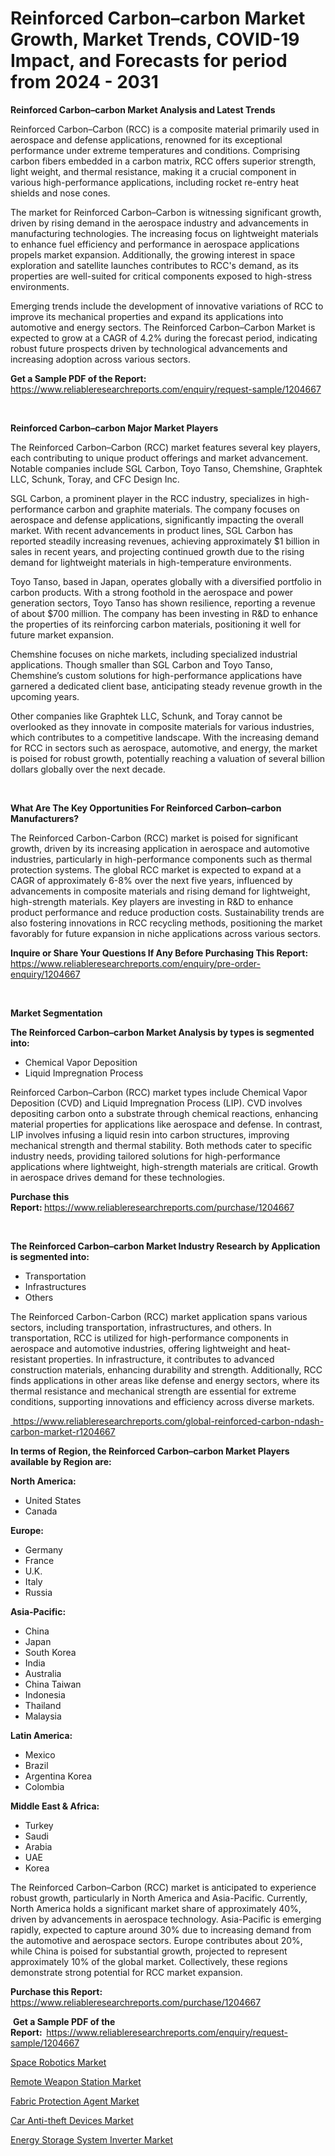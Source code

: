 <p><h1>Reinforced Carbon–carbon Market Growth, Market Trends, COVID-19 Impact, and Forecasts for period from 2024 - 2031</h1></p><p><strong>Reinforced Carbon–carbon Market Analysis and Latest Trends</strong></p>
<p><p>Reinforced Carbon–Carbon (RCC) is a composite material primarily used in aerospace and defense applications, renowned for its exceptional performance under extreme temperatures and conditions. Comprising carbon fibers embedded in a carbon matrix, RCC offers superior strength, light weight, and thermal resistance, making it a crucial component in various high-performance applications, including rocket re-entry heat shields and nose cones.</p><p>The market for Reinforced Carbon–Carbon is witnessing significant growth, driven by rising demand in the aerospace industry and advancements in manufacturing technologies. The increasing focus on lightweight materials to enhance fuel efficiency and performance in aerospace applications propels market expansion. Additionally, the growing interest in space exploration and satellite launches contributes to RCC's demand, as its properties are well-suited for critical components exposed to high-stress environments.</p><p>Emerging trends include the development of innovative variations of RCC to improve its mechanical properties and expand its applications into automotive and energy sectors. The Reinforced Carbon–Carbon Market is expected to grow at a CAGR of 4.2% during the forecast period, indicating robust future prospects driven by technological advancements and increasing adoption across various sectors.</p></p>
<p><strong>Get a Sample PDF of the Report:&nbsp;</strong> <a href="https://www.reliableresearchreports.com/enquiry/request-sample/1204667?utm_campaign=6&utm_medium=2&utm_source=Github&utm_content=ia&utm_term=16102024&utm_id=reinforced-carboncarbon">https://www.reliableresearchreports.com/enquiry/request-sample/1204667</a></p>
<p>&nbsp;</p>
<p><strong>Reinforced Carbon–carbon Major Market Players</strong></p>
<p><p>The Reinforced Carbon–Carbon (RCC) market features several key players, each contributing to unique product offerings and market advancement. Notable companies include SGL Carbon, Toyo Tanso, Chemshine, Graphtek LLC, Schunk, Toray, and CFC Design Inc.</p><p>SGL Carbon, a prominent player in the RCC industry, specializes in high-performance carbon and graphite materials. The company focuses on aerospace and defense applications, significantly impacting the overall market. With recent advancements in product lines, SGL Carbon has reported steadily increasing revenues, achieving approximately $1 billion in sales in recent years, and projecting continued growth due to the rising demand for lightweight materials in high-temperature environments.</p><p>Toyo Tanso, based in Japan, operates globally with a diversified portfolio in carbon products. With a strong foothold in the aerospace and power generation sectors, Toyo Tanso has shown resilience, reporting a revenue of about $700 million. The company has been investing in R&D to enhance the properties of its reinforcing carbon materials, positioning it well for future market expansion.</p><p>Chemshine focuses on niche markets, including specialized industrial applications. Though smaller than SGL Carbon and Toyo Tanso, Chemshine’s custom solutions for high-performance applications have garnered a dedicated client base, anticipating steady revenue growth in the upcoming years.</p><p>Other companies like Graphtek LLC, Schunk, and Toray cannot be overlooked as they innovate in composite materials for various industries, which contributes to a competitive landscape. With the increasing demand for RCC in sectors such as aerospace, automotive, and energy, the market is poised for robust growth, potentially reaching a valuation of several billion dollars globally over the next decade.</p></p>
<p>&nbsp;</p>
<p><strong>What Are The Key Opportunities For Reinforced Carbon–carbon Manufacturers?</strong></p>
<p><p>The Reinforced Carbon-Carbon (RCC) market is poised for significant growth, driven by its increasing application in aerospace and automotive industries, particularly in high-performance components such as thermal protection systems. The global RCC market is expected to expand at a CAGR of approximately 6-8% over the next five years, influenced by advancements in composite materials and rising demand for lightweight, high-strength materials. Key players are investing in R&D to enhance product performance and reduce production costs. Sustainability trends are also fostering innovations in RCC recycling methods, positioning the market favorably for future expansion in niche applications across various sectors.</p></p>
<p><strong>Inquire or Share Your Questions If Any Before Purchasing This Report:</strong> <a href="https://www.reliableresearchreports.com/enquiry/pre-order-enquiry/1204667?utm_campaign=6&utm_medium=2&utm_source=Github&utm_content=ia&utm_term=16102024&utm_id=reinforced-carboncarbon">https://www.reliableresearchreports.com/enquiry/pre-order-enquiry/1204667</a></p>
<p>&nbsp;</p>
<p><strong>Market Segmentation</strong></p>
<p><strong>The Reinforced Carbon–carbon Market Analysis by types is segmented into:</strong></p>
<p><ul><li>Chemical Vapor Deposition</li><li>Liquid Impregnation Process</li></ul></p>
<p><p>Reinforced Carbon–Carbon (RCC) market types include Chemical Vapor Deposition (CVD) and Liquid Impregnation Process (LIP). CVD involves depositing carbon onto a substrate through chemical reactions, enhancing material properties for applications like aerospace and defense. In contrast, LIP involves infusing a liquid resin into carbon structures, improving mechanical strength and thermal stability. Both methods cater to specific industry needs, providing tailored solutions for high-performance applications where lightweight, high-strength materials are critical. Growth in aerospace drives demand for these technologies.</p></p>
<p><strong>Purchase this Report:&nbsp;</strong><a href="https://www.reliableresearchreports.com/purchase/1204667?utm_campaign=6&utm_medium=2&utm_source=Github&utm_content=ia&utm_term=16102024&utm_id=reinforced-carboncarbon">https://www.reliableresearchreports.com/purchase/1204667</a></p>
<p>&nbsp;</p>
<p><strong>The Reinforced Carbon–carbon Market Industry Research by Application is segmented into:</strong></p>
<p><ul><li>Transportation</li><li>Infrastructures</li><li>Others</li></ul></p>
<p><p>The Reinforced Carbon-Carbon (RCC) market application spans various sectors, including transportation, infrastructures, and others. In transportation, RCC is utilized for high-performance components in aerospace and automotive industries, offering lightweight and heat-resistant properties. In infrastructure, it contributes to advanced construction materials, enhancing durability and strength. Additionally, RCC finds applications in other areas like defense and energy sectors, where its thermal resistance and mechanical strength are essential for extreme conditions, supporting innovations and efficiency across diverse markets.</p></p>
<p><a href="https://www.reliableresearchreports.com/global-reinforced-carbon-ndash-carbon-market-r1204667?utm_campaign=6&utm_medium=2&utm_source=Github&utm_content=ia&utm_term=16102024&utm_id=reinforced-carboncarbon">&nbsp;https://www.reliableresearchreports.com/global-reinforced-carbon-ndash-carbon-market-r1204667</a></p>
<p><strong>In terms of Region, the Reinforced Carbon–carbon Market Players available by Region are:</strong></p>
<p>
    <p> <strong> North America: </strong>
        <ul>
            <li>United States</li>
            <li>Canada</li>
        </ul>
        </p> 
    <p> <strong> Europe: </strong>
        <ul>
            <li>Germany</li>
            <li>France</li>
            <li>U.K.</li>
            <li>Italy</li>
            <li>Russia</li>
        </ul>
        </p> 
    <p> <strong> Asia-Pacific: </strong>
        <ul>
            <li>China</li>
            <li>Japan</li>
            <li>South Korea</li>
            <li>India</li>
            <li>Australia</li>
            <li>China Taiwan</li>
            <li>Indonesia</li>
            <li>Thailand</li>
            <li>Malaysia</li>
        </ul>
        </p> 
    <p> <strong> Latin America: </strong>
        <ul>
            <li>Mexico</li>
            <li>Brazil</li>
            <li>Argentina Korea</li>
            <li>Colombia</li>
        </ul>
        </p> 
    <p> <strong> Middle East & Africa: </strong>
        <ul>
            <li>Turkey</li>
            <li>Saudi</li>
            <li>Arabia</li>
            <li>UAE</li>
            <li>Korea</li>
        </ul>
    </p>
    </p>
<p><p>The Reinforced Carbon–Carbon (RCC) market is anticipated to experience robust growth, particularly in North America and Asia-Pacific. Currently, North America holds a significant market share of approximately 40%, driven by advancements in aerospace technology. Asia-Pacific is emerging rapidly, expected to capture around 30% due to increasing demand from the automotive and aerospace sectors. Europe contributes about 20%, while China is poised for substantial growth, projected to represent approximately 10% of the global market. Collectively, these regions demonstrate strong potential for RCC market expansion.</p></p>
<p><strong>Purchase this Report: </strong><a href="https://www.reliableresearchreports.com/purchase/1204667?utm_campaign=6&utm_medium=2&utm_source=Github&utm_content=ia&utm_term=16102024&utm_id=reinforced-carboncarbon">https://www.reliableresearchreports.com/purchase/1204667</a></p>
<p>&nbsp;<strong>Get a Sample PDF of the Report:&nbsp;&nbsp;</strong><a href="https://www.reliableresearchreports.com/enquiry/request-sample/1204667?utm_campaign=6&utm_medium=2&utm_source=Github&utm_content=ia&utm_term=16102024&utm_id=reinforced-carboncarbon">https://www.reliableresearchreports.com/enquiry/request-sample/1204667</a></p>
<p><strong></strong></p>
<p><p><a href="https://issuu.com/reportprime-2/docs/space-robotics-market-size-2030.ppt_21171f4456646b?utm_campaign=6&utm_medium=2&utm_source=Github&utm_content=ia&utm_term=16102024&utm_id=reinforced-carboncarbon">Space Robotics Market</a></p><p><a href="https://issuu.com/reportprime-2/docs/remote-weapon-station-market-size-2_1ca1ce1d794304?utm_campaign=6&utm_medium=2&utm_source=Github&utm_content=ia&utm_term=16102024&utm_id=reinforced-carboncarbon">Remote Weapon Station Market</a></p><p><a href="https://github.com/gailasejs/Market-Research-Report-List-1/blob/main/fabric-protection-agent-market.md?utm_campaign=6&utm_medium=2&utm_source=Github&utm_content=ia&utm_term=16102024&utm_id=reinforced-carboncarbon">Fabric Protection Agent Market</a></p><p><a href="https://www.linkedin.com/pulse/deep-dive-car-anti-theft-devices-market-itstrends-segmentation-z5kuf?trk=public_post_embed_feed-article-content&utm_campaign=6&utm_medium=2&utm_source=Github&utm_content=ia&utm_term=16102024&utm_id=reinforced-carboncarbon">Car Anti-theft Devices Market</a></p><p><a href="https://github.com/MaryNelson695/Market-Research-Report-List-1/blob/main/energy-storage-system-inverter-market.md?utm_campaign=6&utm_medium=2&utm_source=Github&utm_content=ia&utm_term=16102024&utm_id=reinforced-carboncarbon">Energy Storage System Inverter Market</a></p></p>